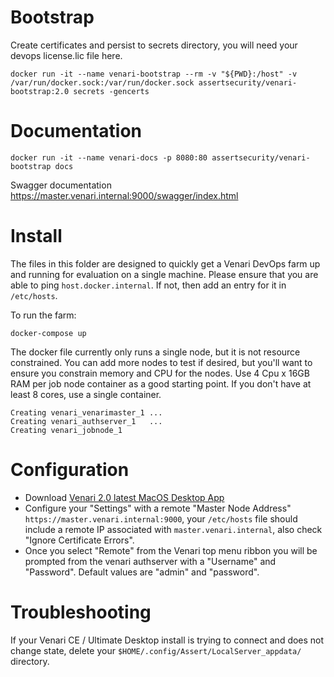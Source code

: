 # Bootstrap
Create certificates and persist to secrets directory, you will need your devops license.lic file here.

```
docker run -it --name venari-bootstrap --rm -v "${PWD}:/host" -v /var/run/docker.sock:/var/run/docker.sock assertsecurity/venari-bootstrap:2.0 secrets -gencerts
```

# Documentation
```
docker run -it --name venari-docs -p 8080:80 assertsecurity/venari-bootstrap docs

```
Swagger documentation https://master.venari.internal:9000/swagger/index.html

# Install
The files in this folder are designed to quickly get a Venari DevOps farm up and running for evaluation on a single machine.
Please ensure that you are able to ping `host.docker.internal`. If  not, then add an entry for it in `/etc/hosts`.

To run the farm:

```
docker-compose up
```

The docker file currently only runs a single node, but it is not resource constrained. You can add more nodes to test if desired, but you'll want to ensure you constrain memory and CPU for the nodes. Use 4 Cpu x 16GB RAM per job node container as a good starting point. If you don't have at least 8 cores, use a single container.

```
Creating venari_venarimaster_1 ...
Creating venari_authserver_1   ...
Creating venari_jobnode_1
```

# Configuration

- Download [Venari 2.0 latest MacOS Desktop App](https://assertsecurity.io/downloads/venari-ce/updates/2.0/MacOS/venari-ce-2.0.739.dmg)
- Configure your "Settings" with a remote "Master Node Address" `https://master.venari.internal:9000`, your `/etc/hosts` file should include a remote IP associated with `master.venari.internal`, also check "Ignore Certificate Errors".
- Once you select "Remote" from the Venari top menu ribbon you will be prompted from the venari authserver with a "Username" and "Password". Default values are "admin" and "password".

# Troubleshooting
If your Venari CE / Ultimate Desktop install is trying to connect and does not change state, delete your  `$HOME/.config/Assert/LocalServer_appdata/` directory.
